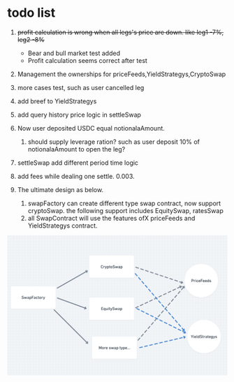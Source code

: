 # todo list

1. ~~profit calculation is wrong when all legs's price are down. like leg1 -7%, leg2 -8%~~  
   - Bear and bull market test added
   - Profit calculation seems correct after test

2. Management the ownerships for priceFeeds,YieldStrategys,CryptoSwap

3. more cases test, such as user cancelled leg

4. add breef to YieldStrategys

5. add query history price logic in settleSwap

6. Now user deposited USDC equal notionalaAmount.

   1. should supply leverage ration? such as user deposit 10% of notionalaAmount to open the leg?

7. settleSwap add different period time logic

8. add fees while dealing one settle. 0.003.

9. The ultimate design as below.
   1. swapFactory can create different type swap contract, now support cryptoSwap. the following support includes
      EquitySwap, ratesSwap
   2. all SwapContract will use the features ofX priceFeeds and YieldStrategys contract.

![external_result](ContractsDesign.png)
